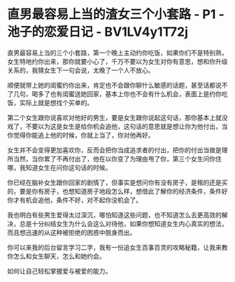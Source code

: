 # 直男最容易上当的渣女三个小套路 - P1 - 池子的恋爱日记 - BV1LV4y1T72j

直男最容易上当的三个小套路，第一个晚上主动约你吃饭，如果你们不是特别熟，女生特地约你出来，那你就要小心了，千万不要以为女生对你有意思，想和你升级关系的，我猜女生下一句会说，太晚了一个人不放心。

顺便就带上她的闺蜜约你出来，肯定也不会跟你聊什么敏感的话题，甚至话都说不了几句，喝多了也有闺蜜送她回家，基本上你也不会有什么机会，表面上是约你吃饭，实际上就是想找个买单的。

第二个女生跟你说喜欢对他好的男生，要是女生跟你说起这句话，那你基本上就没戏了，不要以为这是女生是给你机会追他，这句话的意思就是想让你为他付出，当你觉得你能追上他的时候，你就上当了，你对他再好。

女生并不会变得更加喜欢你，反而会把你当成追求者的付出，把你的付出当做是理所当然，当你累了不再付出了，他在以你变了为理由甩了你，第三个女生问你住哪，我知道女生在问你这句话的时候。

你已经在脑补女生跟你回家的剧情了，但事实是想问你有没有房子，是租的还是买的，要是你有房子，也想知道房子地段怎么样，想借此了解你的经济条件，条件好你才有机会追他，条件不好，对不起你没机会了。

我也明白有些男生爱得太过深沉，哪怕知道这些问题，也不知道怎么去更高效的解决，总是十分纠结女生为什么会这么对待他，如果你想知道女生内心真实的想法，而且想迅速的从这种被拒绝的困惑中脱身而出。

你可以来我的后台留言学习二字，我有一份追女生百事百灵的攻略秘籍，让我来教你怎么和女生聊天，怎么和她约会。

如何让自己轻松掌握爱与被爱的能力。